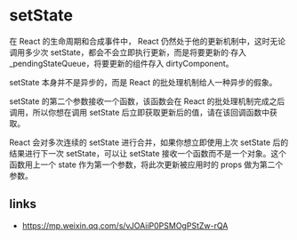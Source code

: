 # setState

在 React 的生命周期和合成事件中， React 仍然处于他的更新机制中，这时无论调用多少次 setState，都会不会立即执行更新，而是将要更新的·存入 \_pendingStateQueue，将要更新的组件存入 dirtyComponent。

setState 本身并不是异步的，而是 React 的批处理机制给人一种异步的假象。

setState 的第二个参数接收一个函数，该函数会在 React 的批处理机制完成之后调用，所以你想在调用 setState 后立即获取更新后的值，请在该回调函数中获取。

React 会对多次连续的 setState 进行合并，如果你想立即使用上次 setState 后的结果进行下一次 setState，可以让 setState 接收一个函数而不是一个对象。这个函数用上一个 state 作为第一个参数，将此次更新被应用时的 props 做为第二个参数。

## links

- https://mp.weixin.qq.com/s/vJOAiiP0PSMOgPStZw-rQA
